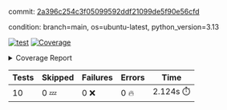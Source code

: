 commit: [2a396c254c3f05099592ddf21099de5f90e56cfd](https://github.com/rcmdnk/hydra-utils/tree/2a396c254c3f05099592ddf21099de5f90e56cfd)

condition: branch=main, os=ubuntu-latest, python_version=3.13

[![test](https://github.com/rcmdnk/hydra-utils/actions/workflows/test.yml/badge.svg)](https://github.com/rcmdnk/hydra-utils/actions/runs/18299054171)
<a href="https://github.com/rcmdnk/hydra-utils/blob/2a396c254c3f05099592ddf21099de5f90e56cfd/README.md"><img alt="Coverage" src="https://img.shields.io/badge/Coverage-25%25-red.svg" /></a><details><summary>Coverage Report </summary><table><tr><th>File</th><th>Stmts</th><th>Miss</th><th>Cover</th><th>Missing</th></tr><tbody><tr><td colspan="5"><b>src/hydra_utils</b></td></tr><tr><td>&nbsp; &nbsp;<a href="https://github.com/rcmdnk/hydra-utils/blob/2a396c254c3f05099592ddf21099de5f90e56cfd/src/hydra_utils/__init__.py">\_\_init\_\_.py</a></td><td>8</td><td>2</td><td>75%</td><td><a href="https://github.com/rcmdnk/hydra-utils/blob/2a396c254c3f05099592ddf21099de5f90e56cfd/src/hydra_utils/__init__.py#L11-L12">11&ndash;12</a></td></tr><tr><td>&nbsp; &nbsp;<a href="https://github.com/rcmdnk/hydra-utils/blob/2a396c254c3f05099592ddf21099de5f90e56cfd/src/hydra_utils/dummy.py">dummy.py</a></td><td>6</td><td>6</td><td>0%</td><td><a href="https://github.com/rcmdnk/hydra-utils/blob/2a396c254c3f05099592ddf21099de5f90e56cfd/src/hydra_utils/dummy.py#L1-L15">1&ndash;15</a></td></tr><tr><td>&nbsp; &nbsp;<a href="https://github.com/rcmdnk/hydra-utils/blob/2a396c254c3f05099592ddf21099de5f90e56cfd/src/hydra_utils/utils.py">utils.py</a></td><td>182</td><td>141</td><td>23%</td><td><a href="https://github.com/rcmdnk/hydra-utils/blob/2a396c254c3f05099592ddf21099de5f90e56cfd/src/hydra_utils/utils.py#L20-L25">20&ndash;25</a>, <a href="https://github.com/rcmdnk/hydra-utils/blob/2a396c254c3f05099592ddf21099de5f90e56cfd/src/hydra_utils/utils.py#L30-L49">30&ndash;49</a>, <a href="https://github.com/rcmdnk/hydra-utils/blob/2a396c254c3f05099592ddf21099de5f90e56cfd/src/hydra_utils/utils.py#L76-L78">76&ndash;78</a>, <a href="https://github.com/rcmdnk/hydra-utils/blob/2a396c254c3f05099592ddf21099de5f90e56cfd/src/hydra_utils/utils.py#L84-L85">84&ndash;85</a>, <a href="https://github.com/rcmdnk/hydra-utils/blob/2a396c254c3f05099592ddf21099de5f90e56cfd/src/hydra_utils/utils.py#L105-L112">105&ndash;112</a>, <a href="https://github.com/rcmdnk/hydra-utils/blob/2a396c254c3f05099592ddf21099de5f90e56cfd/src/hydra_utils/utils.py#L116-L141">116&ndash;141</a>, <a href="https://github.com/rcmdnk/hydra-utils/blob/2a396c254c3f05099592ddf21099de5f90e56cfd/src/hydra_utils/utils.py#L145-L160">145&ndash;160</a>, <a href="https://github.com/rcmdnk/hydra-utils/blob/2a396c254c3f05099592ddf21099de5f90e56cfd/src/hydra_utils/utils.py#L174-L184">174&ndash;184</a>, <a href="https://github.com/rcmdnk/hydra-utils/blob/2a396c254c3f05099592ddf21099de5f90e56cfd/src/hydra_utils/utils.py#L188">188</a>, <a href="https://github.com/rcmdnk/hydra-utils/blob/2a396c254c3f05099592ddf21099de5f90e56cfd/src/hydra_utils/utils.py#L192">192</a>, <a href="https://github.com/rcmdnk/hydra-utils/blob/2a396c254c3f05099592ddf21099de5f90e56cfd/src/hydra_utils/utils.py#L196-L205">196&ndash;205</a>, <a href="https://github.com/rcmdnk/hydra-utils/blob/2a396c254c3f05099592ddf21099de5f90e56cfd/src/hydra_utils/utils.py#L209-L217">209&ndash;217</a>, <a href="https://github.com/rcmdnk/hydra-utils/blob/2a396c254c3f05099592ddf21099de5f90e56cfd/src/hydra_utils/utils.py#L223-L229">223&ndash;229</a>, <a href="https://github.com/rcmdnk/hydra-utils/blob/2a396c254c3f05099592ddf21099de5f90e56cfd/src/hydra_utils/utils.py#L233">233</a>, <a href="https://github.com/rcmdnk/hydra-utils/blob/2a396c254c3f05099592ddf21099de5f90e56cfd/src/hydra_utils/utils.py#L241-L253">241&ndash;253</a>, <a href="https://github.com/rcmdnk/hydra-utils/blob/2a396c254c3f05099592ddf21099de5f90e56cfd/src/hydra_utils/utils.py#L265-L318">265&ndash;318</a></td></tr><tr><td><b>TOTAL</b></td><td><b>198</b></td><td><b>149</b></td><td><b>25%</b></td><td>&nbsp;</td></tr></tbody></table></details>

| Tests | Skipped | Failures | Errors | Time |
| ----- | ------- | -------- | -------- | ------------------ |
| 10 | 0 :zzz: | 0 :x: | 0 :fire: | 2.124s :stopwatch: |

